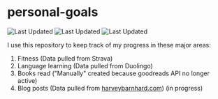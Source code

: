 # personal-goals
![Last Updated](https://img.shields.io/date/1614309670?color=FC4C02&label=Fitness%20Updated&logo=strava)
![Last Updated](https://img.shields.io/date/1614309670?color=7ac70c&label=Language%20Updated&logo=duolingo)
![Last Updated](https://img.shields.io/date/1614309670?color=e9e5cd&label=Books%20Updated&logo=goodreads)

I use this repository to keep track of my progress in these major areas:

1. Fitness (Data pulled from Strava)
2. Language learning (Data pulled from Duolingo)
3. Books read ("Manually" created because goodreads API no longer active)
4. Blog posts (Data pulled from [harveybarnhard.com](https://harveybarnhard.com)) (in progress)
